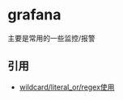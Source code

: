 # grafana

主要是常用的一些监控/报警


## 引用

- [wildcard/literal_or/regex使用](http://opentsdb.net/docs/build/html/user_guide/query/filters.html#built-in-2-x-filters)